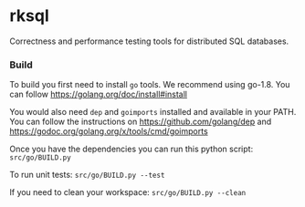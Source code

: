 # rksql

Correctness and performance testing tools for distributed SQL databases.

### Build

To build you first need to install `go` tools. We recommend using go-1.8. You
can follow https://golang.org/doc/install#install 

You would also need `dep` and `goimports` installed and available in your PATH. 
You can follow the instructions on https://github.com/golang/dep and
https://godoc.org/golang.org/x/tools/cmd/goimports

Once you have the dependencies you can run this python script: `src/go/BUILD.py`

To run unit tests: `src/go/BUILD.py --test`

If you need to clean your workspace: `src/go/BUILD.py --clean`

